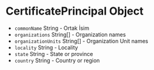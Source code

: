 # CertificatePrincipal Object

* `commonName` String - Ortak İsim
* `organizations` String[] - Organization names
* `organizationUnits` String[] - Organization Unit names
* `locality` String - Locality
* `state` String - State or province
* `country` String - Country or region